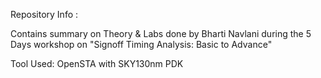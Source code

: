 





Repository Info :

Contains summary on Theory & Labs done by Bharti Navlani during the 5 Days workshop on "Signoff Timing Analysis: Basic to Advance"

Tool Used: OpenSTA with SKY130nm PDK
